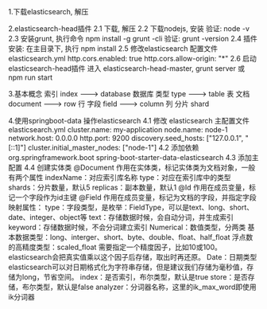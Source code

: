 1.下载elasticsearch, 解压

2.elasticsearch-head插件
    2.1 下载, 解压
    2.2 下载nodejs, 安装 
            验证: node -v
    2.3 安装grunt, 执行命令 npm install -g grunt -cli
            验证: grunt -version
    2.4 插件安装: 在主目录下, 执行 npm install
    2.5 修改elasticsearch 配置文件 elasticsearch.yml
            http.cors.enabled: true
            http.cors.allow-origin: "*"
    2.6 启动elasticsearch-head插件 
            进入 elasticsearch-head-master, grunt server 或 npm run start
            
3.基本概念
    索引 index    --->    database 数据库
    类型 type     --->    table 表
    文档 document --->    row 行
    字段 field    --->    column 列
    分片 shard  
    
4.使用springboot-data 操作elasticsearch
    4.1 修改 elasticsearch 主配置文件 elasticsearch.yml
            cluster.name: my-application
            node.name: node-1
            network.host: 0.0.0.0
            http.port: 9200
            discovery.seed_hosts: ["127.0.0.1", "[::1]"]
            cluster.initial_master_nodes: ["node-1"]
    4.2 添加依赖
            <!-- elasticsearch启动器 -->
            <dependency>
                <groupId>org.springframework.boot</groupId>
                <artifactId>spring-boot-starter-data-elasticsearch</artifactId>
            </dependency>
    4.3 添加主配置
    4.4 创建实体类
            @Document 作用在实体类，标记实体类为文档对象，一般有两个属性
                indexName：对应索引库名称
                type：对应在索引库中的类型
                shards：分片数量，默认5
                replicas：副本数量，默认1
            @Id 作用在成员变量，标记一个字段作为id主键
            @Field 作用在成员变量，标记为文档的字段，并指定字段映射属性：
                type：字段类型，是枚举：FieldType，可以是text、long、short、date、integer、object等
                text：存储数据时候，会自动分词，并生成索引
                keyword：存储数据时候，不会分词建立索引
                Numerical：数值类型，分两类
                            基本数据类型：long、interger、short、byte、double、float、half_float
                            浮点数的高精度类型：scaled_float
                            需要指定一个精度因子，比如10或100。elasticsearch会把真实值乘以这个因子后存储，取出时再还原。
                Date：日期类型
                elasticsearch可以对日期格式化为字符串存储，但是建议我们存储为毫秒值，存储为long，节省空间。
                index：是否索引，布尔类型，默认是true
                store：是否存储，布尔类型，默认是false
                analyzer：分词器名称，这里的ik_max_word即使用ik分词器

